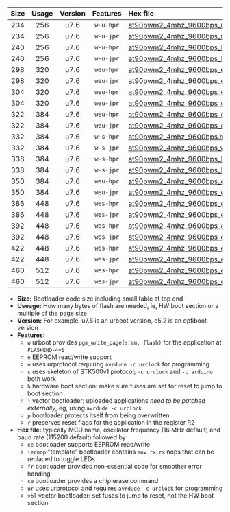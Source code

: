 |Size|Usage|Version|Features|Hex file|
|:-:|:-:|:-:|:-:|:--|
|234|256|u7.6|`w-u-hpr`|[at90pwm2_4mhz_9600bps_ur.hex](https://raw.githubusercontent.com/stefanrueger/urboot/main//at90pwm2_4mhz_9600bps_ur.hex)|
|234|256|u7.6|`w-u-jpr`|[at90pwm2_4mhz_9600bps_ur_vbl.hex](https://raw.githubusercontent.com/stefanrueger/urboot/main//at90pwm2_4mhz_9600bps_ur_vbl.hex)|
|240|256|u7.6|`w-u-hpr`|[at90pwm2_4mhz_9600bps_lednop_ur.hex](https://raw.githubusercontent.com/stefanrueger/urboot/main//at90pwm2_4mhz_9600bps_lednop_ur.hex)|
|240|256|u7.6|`w-u-jpr`|[at90pwm2_4mhz_9600bps_lednop_ur_vbl.hex](https://raw.githubusercontent.com/stefanrueger/urboot/main//at90pwm2_4mhz_9600bps_lednop_ur_vbl.hex)|
|298|320|u7.6|`weu-hpr`|[at90pwm2_4mhz_9600bps_ee_ur.hex](https://raw.githubusercontent.com/stefanrueger/urboot/main//at90pwm2_4mhz_9600bps_ee_ur.hex)|
|298|320|u7.6|`weu-jpr`|[at90pwm2_4mhz_9600bps_ee_ur_vbl.hex](https://raw.githubusercontent.com/stefanrueger/urboot/main//at90pwm2_4mhz_9600bps_ee_ur_vbl.hex)|
|304|320|u7.6|`weu-hpr`|[at90pwm2_4mhz_9600bps_ee_lednop_ur.hex](https://raw.githubusercontent.com/stefanrueger/urboot/main//at90pwm2_4mhz_9600bps_ee_lednop_ur.hex)|
|304|320|u7.6|`weu-jpr`|[at90pwm2_4mhz_9600bps_ee_lednop_ur_vbl.hex](https://raw.githubusercontent.com/stefanrueger/urboot/main//at90pwm2_4mhz_9600bps_ee_lednop_ur_vbl.hex)|
|322|384|u7.6|`weu-hpr`|[at90pwm2_4mhz_9600bps_ee_lednop_fr_ur.hex](https://raw.githubusercontent.com/stefanrueger/urboot/main//at90pwm2_4mhz_9600bps_ee_lednop_fr_ur.hex)|
|322|384|u7.6|`weu-jpr`|[at90pwm2_4mhz_9600bps_ee_lednop_fr_ur_vbl.hex](https://raw.githubusercontent.com/stefanrueger/urboot/main//at90pwm2_4mhz_9600bps_ee_lednop_fr_ur_vbl.hex)|
|332|384|u7.6|`w-s-hpr`|[at90pwm2_4mhz_9600bps.hex](https://raw.githubusercontent.com/stefanrueger/urboot/main//at90pwm2_4mhz_9600bps.hex)|
|332|384|u7.6|`w-s-jpr`|[at90pwm2_4mhz_9600bps_vbl.hex](https://raw.githubusercontent.com/stefanrueger/urboot/main//at90pwm2_4mhz_9600bps_vbl.hex)|
|338|384|u7.6|`w-s-hpr`|[at90pwm2_4mhz_9600bps_lednop.hex](https://raw.githubusercontent.com/stefanrueger/urboot/main//at90pwm2_4mhz_9600bps_lednop.hex)|
|338|384|u7.6|`w-s-jpr`|[at90pwm2_4mhz_9600bps_lednop_vbl.hex](https://raw.githubusercontent.com/stefanrueger/urboot/main//at90pwm2_4mhz_9600bps_lednop_vbl.hex)|
|350|384|u7.6|`weu-hpr`|[at90pwm2_4mhz_9600bps_ee_lednop_fr_ce_ur.hex](https://raw.githubusercontent.com/stefanrueger/urboot/main//at90pwm2_4mhz_9600bps_ee_lednop_fr_ce_ur.hex)|
|350|384|u7.6|`weu-jpr`|[at90pwm2_4mhz_9600bps_ee_lednop_fr_ce_ur_vbl.hex](https://raw.githubusercontent.com/stefanrueger/urboot/main//at90pwm2_4mhz_9600bps_ee_lednop_fr_ce_ur_vbl.hex)|
|386|448|u7.6|`wes-hpr`|[at90pwm2_4mhz_9600bps_ee.hex](https://raw.githubusercontent.com/stefanrueger/urboot/main//at90pwm2_4mhz_9600bps_ee.hex)|
|386|448|u7.6|`wes-jpr`|[at90pwm2_4mhz_9600bps_ee_vbl.hex](https://raw.githubusercontent.com/stefanrueger/urboot/main//at90pwm2_4mhz_9600bps_ee_vbl.hex)|
|392|448|u7.6|`wes-hpr`|[at90pwm2_4mhz_9600bps_ee_lednop.hex](https://raw.githubusercontent.com/stefanrueger/urboot/main//at90pwm2_4mhz_9600bps_ee_lednop.hex)|
|392|448|u7.6|`wes-jpr`|[at90pwm2_4mhz_9600bps_ee_lednop_vbl.hex](https://raw.githubusercontent.com/stefanrueger/urboot/main//at90pwm2_4mhz_9600bps_ee_lednop_vbl.hex)|
|422|448|u7.6|`wes-hpr`|[at90pwm2_4mhz_9600bps_ee_lednop_fr.hex](https://raw.githubusercontent.com/stefanrueger/urboot/main//at90pwm2_4mhz_9600bps_ee_lednop_fr.hex)|
|422|448|u7.6|`wes-jpr`|[at90pwm2_4mhz_9600bps_ee_lednop_fr_vbl.hex](https://raw.githubusercontent.com/stefanrueger/urboot/main//at90pwm2_4mhz_9600bps_ee_lednop_fr_vbl.hex)|
|460|512|u7.6|`wes-hpr`|[at90pwm2_4mhz_9600bps_ee_lednop_fr_ce.hex](https://raw.githubusercontent.com/stefanrueger/urboot/main//at90pwm2_4mhz_9600bps_ee_lednop_fr_ce.hex)|
|460|512|u7.6|`wes-jpr`|[at90pwm2_4mhz_9600bps_ee_lednop_fr_ce_vbl.hex](https://raw.githubusercontent.com/stefanrueger/urboot/main//at90pwm2_4mhz_9600bps_ee_lednop_fr_ce_vbl.hex)|

- **Size:** Bootloader code size including small table at top end
- **Useage:** How many bytes of flash are needed, ie, HW boot section or a multiple of the page size
- **Version:** For example, u7.6 is an urboot version, o5.2 is an optiboot version
- **Features:**
  + `w` urboot provides `pgm_write_page(sram, flash)` for the application at `FLASHEND-4+1`
  + `e` EEPROM read/write support
  + `u` uses urprotocol requiring `avrdude -c urclock` for programming
  + `s` uses skeleton of STK500v1 protocol; `-c urclock` and `-c arduino` both work
  + `h` hardware boot section: make sure fuses are set for reset to jump to boot section
  + `j` vector bootloader: uploaded applications *need to be patched externally*, eg, using `avrdude -c urclock`
  + `p` bootloader protects itself from being overwritten
  + `r` preserves reset flags for the application in the register R2
- **Hex file:** typically MCU name, oscillator frequency (16 MHz default) and baud rate (115200 default) followed by
  + `ee` bootloader supports EEPROM read/write
  + `lednop` "template" bootloader contains `mov rx,rx` nops that can be replaced to toggle LEDs
  + `fr` bootloader provides non-essential code for smoother error handing
  + `ce` bootloader provides a chip erase command
  + `ur` uses urprotocol and requires `avrdude -c urclock` for programming
  + `vbl` vector bootloader: set fuses to jump to reset, not the HW boot section
